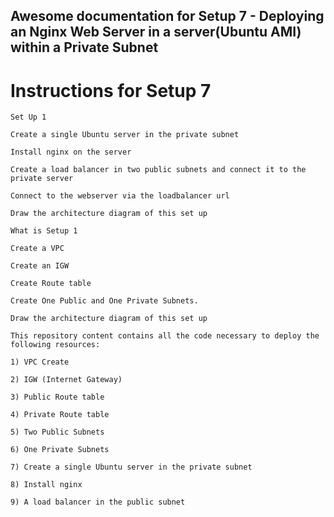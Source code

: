 ## Awesome documentation for Setup 7 - Deploying an Nginx Web Server in a server(Ubuntu AMI) within a Private Subnet 

# Instructions for Setup 7

`Set Up 1`

`Create a single Ubuntu server in the private subnet`

`Install nginx on the server`

`Create a load balancer in two public subnets and connect it to the private server`

`Connect to the webserver via the loadbalancer url`

`Draw the architecture diagram of this set up`

`What is Setup 1`

`Create a VPC`

`Create an IGW`

`Create Route table`

`Create One Public and One Private Subnets.`

`Draw the architecture diagram of this set up`

`This repository content contains all the code necessary to deploy the following resources:` 

`1) VPC Create`

`2) IGW (Internet Gateway)` 

`3) Public Route table`

`4) Private Route table` 

`5) Two Public Subnets` 

`6) One Private Subnets` 

`7) Create a single Ubuntu server in the private subnet`

`8) Install nginx`

`9) A load balancer in the public subnet`
